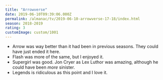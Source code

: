 ```yaml
---
title: "Arrowverse"
date: 2019-06-10T09:39:06.000Z
permalink: /almanac/tv/2019-06-10-arrowverse-17-18/index.html
season: 2018-2019
rating: 3
customImage: custom/1001
---
```


- Arrow was way better than it had been in previous seasons. They could have just ended it here.
- Flash was more of the same, but I enjoyed it.
- Supergirl was good. Jon Cryer as Lex Luthor was amazing, although he could have been _more_ sinister.
- Legends is ridiculous as this point and I love it.
